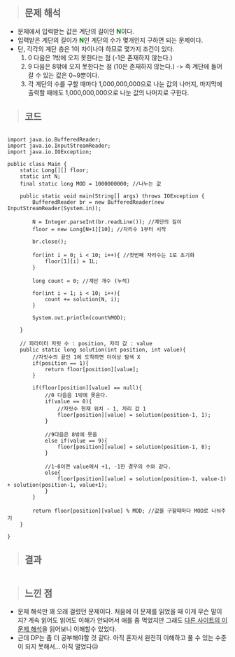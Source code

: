 <p><img alt="" src="https://velog.velcdn.com/images/gayeong39/post/db89bd7d-ddb0-4734-a96a-395880175aec/image.png" /></p>
<blockquote>
<h2 id="문제-해석">문제 해석</h2>
</blockquote>
<ul>
<li>문제에서 입력받는 값은 계단의 길이인 <span style="color: green;"><strong>N</strong></span>이다.</li>
<li>입력받은 계단의 길이가  <span style="color: green;"><strong>N</strong></span>인 계단의 수가 몇개인지 구하면 되는 문제이다.</li>
<li>단, 각각의 계단 층은 1이 차이나야 하므로 몇가지 조건이 있다.<ol>
<li>0 다음은 1밖에 오지 못한다는 점 (-1은 존재하지 않는다.)</li>
<li>9 다음은 8밖에 오지 못한다는 점 (10은 존재하지 않는다.)
-&gt; 즉 계단에 들어갈 수 있는 값은 0~9뿐이다.</li>
<li>각 계단의 수를 구할 때마다 1,000,000,000으로 나눈 값의 나머지, 마지막에 출력할 때에도  1,000,000,000으로 나눈 값의 나머지로 구한다.</li>
</ol>
</li>
</ul>
<blockquote>
<h2 id="코드">코드</h2>
</blockquote>


<pre><code class="language-java">
import java.io.BufferedReader;
import java.io.InputStreamReader;
import java.io.IOException;

public class Main {
    static Long[][] floor;
    static int N;
    final static long MOD = 1000000000; //나누는 값

    public static void main(String[] args) throws IOException {
        BufferedReader br = new BufferedReader(new InputStreamReader(System.in));

        N = Integer.parseInt(br.readLine()); //계단의 길이
        floor = new Long[N+1][10]; //자리수 1부터 시작

        br.close();

        for(int i = 0; i &lt; 10; i++){ //첫번째 자리수는 1로 초기화
            floor[1][i] = 1L;
        }

        long count = 0; //계단 개수 (누적)

        for(int i = 1; i &lt; 10; i++){
            count += solution(N, i);
        }

        System.out.println(count%MOD);

    }

    // 파라미터 자릿 수 : position, 자리 값 : value
    public static long solution(int position, int value){
        //자릿수의 끝인 1에 도착하면 더이상 탐색 X
        if(position == 1){
            return floor[position][value];
        }

        if(floor[position][value] == null){
            //0 다음음 1밖에 못온다.
            if(value == 0){
                //자릿수 현재 위치 - 1, 자리 값 1
                floor[position][value] = solution(position-1, 1);
            }

            //9다음은 8밖에 못옴
            else if(value == 9){
                floor[position][value] = solution(position-1, 8);
            }

            //1~8이면 value에서 +1, -1한 경우의 수와 같다.
            else{
                floor[position][value] = solution(position-1, value-1) + solution(position-1, value+1);
            }
        }

        return floor[position][value] % MOD; //값을 구할때마다 MOD로 나눠주기
    }

}</code></pre>


<blockquote>
<h2 id="결과">결과</h2>
</blockquote>
<p><img alt="" src="https://velog.velcdn.com/images/gayeong39/post/7f22ce04-6797-40e8-a04b-2dfa7327b623/image.png" /></p>
<blockquote>
<h2 id="느낀-점">느낀 점</h2>
</blockquote>
<ul>
<li>문제 해석만 꽤 오래 걸렸던 문제이다. 처음에 이 문제를 읽었을 때 이게 무슨 말이지? 계속 읽어도 읽어도 이해가 안되어서 애를 좀 먹었지만 그래도 <a href="https://st-lab.tistory.com/134">다른 사이트의 이 문제 해석</a>을 읽어보니 이해할수 있었다.</li>
<li>근데 DP는 좀 더 공부해야할 것 같다. 아직 혼자서 완전히 이해하고 풀 수 있는 수준이 되지 못해서... 아직 멀었다😥</li>
</ul>
